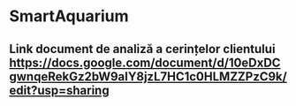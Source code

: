# SmartAquarium

## Link document de analiză a cerințelor clientului https://docs.google.com/document/d/10eDxDCgwnqeRekGz2bW9aIY8jzL7HC1c0HLMZZPzC9k/edit?usp=sharing
